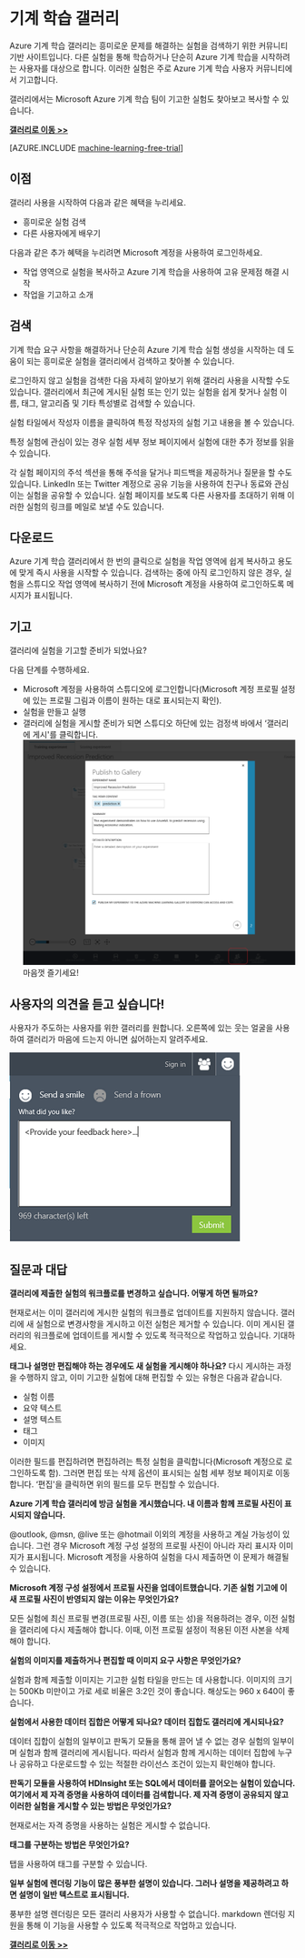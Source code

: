 <properties 
	pageTitle="Azure 기계 학습 갤러리 | Microsoft Azure" 
	description="커뮤니티 게시 기계 학습 실험을 위한 Azure 기계 학습 갤러리 사이트에 대한 설명입니다." 
	services="machine-learning" 
	documentationCenter="" 
	authors="cjgronlund" 
	manager="paulettm" 
	editor="cgronlun"/>

<tags 
	ms.service="machine-learning" 
	ms.workload="data-services" 
	ms.tgt_pltfrm="na" 
	ms.devlang="na" 
	ms.topic="article" 
	ms.date="02/16/2015" 
	ms.author="chhavib;garye"/>


# **기계 학습 갤러리** #
Azure 기계 학습 갤러리는 흥미로운 문제를 해결하는 실험을 검색하기 위한 커뮤니티 기반 사이트입니다. 다른 실험을 통해 학습하거나 단순히 Azure 기계 학습을 시작하려는 사용자를 대상으로 합니다. 이러한 실험은 주로 Azure 기계 학습 사용자 커뮤니티에서 기고합니다.

갤러리에서는 Microsoft Azure 기계 학습 팀이 기고한 실험도 찾아보고 복사할 수 있습니다.

**[갤러리로 이동 \>\>](http://gallery.azureml.net)**

[AZURE.INCLUDE [machine-learning-free-trial](../includes/machine-learning-free-trial.md)]

## 이점 ##
갤러리 사용을 시작하여 다음과 같은 혜택을 누리세요.

- 흥미로운 실험 검색 
- 다른 사용자에게 배우기

다음과 같은 추가 혜택을 누리려면 Microsoft 계정을 사용하여 로그인하세요.

- 작업 영역으로 실험을 복사하고 Azure 기계 학습을 사용하여 고유 문제점 해결 시작
- 작업을 기고하고 소개

## 검색 ##
기계 학습 요구 사항을 해결하거나 단순히 Azure 기계 학습 실험 생성을 시작하는 데 도움이 되는 흥미로운 실험을 갤러리에서 검색하고 찾아볼 수 있습니다.

로그인하지 않고 실험을 검색한 다음 자세히 알아보기 위해 갤러리 사용을 시작할 수도 있습니다. 갤러리에서 최근에 게시된 실험 또는 인기 있는 실험을 쉽게 찾거나 실험 이름, 태그, 알고리즘 및 기타 특성별로 검색할 수 있습니다.

실험 타일에서 작성자 이름을 클릭하여 특정 작성자의 실험 기고 내용을 볼 수 있습니다.

특정 실험에 관심이 있는 경우 실험 세부 정보 페이지에서 실험에 대한 추가 정보를 읽을 수 있습니다.

각 실험 페이지의 주석 섹션을 통해 주석을 달거나 피드백을 제공하거나 질문을 할 수도 있습니다. LinkedIn 또는 Twitter 계정으로 공유 기능을 사용하여 친구나 동료와 관심 이는 실험을 공유할 수 있습니다. 실험 페이지를 보도록 다른 사용자를 초대하기 위해 이러한 실험의 링크를 메일로 보낼 수도 있습니다.

## 다운로드 ##
Azure 기계 학습 갤러리에서 한 번의 클릭으로 실험을 작업 영역에 쉽게 복사하고 용도에 맞게 즉시 사용을 시작할 수 있습니다. 검색하는 중에 아직 로그인하지 않은 경우, 실험을 스튜디오 작업 영역에 복사하기 전에 Microsoft 계정을 사용하여 로그인하도록 메시지가 표시됩니다.

## 기고 ##
갤러리에 실험을 기고할 준비가 되었나요?

다음 단계를 수행하세요.

- Microsoft 계정을 사용하여 스튜디오에 로그인합니다\(Microsoft 계정 프로필 설정에 있는 프로필 그림과 이름이 원하는 대로 표시되는지 확인\).
- 실험을 만들고 실행
- 갤러리에 실험을 게시할 준비가 되면 스튜디오 하단에 있는 검정색 바에서 ‘갤러리에 게시'를 클릭합니다. ![게시](./media/machine-learning-gallery-how-to-use-contribute-publish/publish.png) 마음껏 즐기세요!

## 사용자의 의견을 듣고 싶습니다! ##
사용자가 주도하는 사용자를 위한 갤러리를 원합니다. 오른쪽에 있는 웃는 얼굴을 사용하여 갤러리가 마음에 드는지 아니면 싫어하는지 알려주세요.

![피드백](./media/machine-learning-gallery-how-to-use-contribute-publish/feedback.png)

## 질문과 대답 ##
**갤러리에 제출한 실험의 워크플로를 변경하고 싶습니다. 어떻게 하면 될까요?**

현재로서는 이미 갤러리에 게시한 실험의 워크플로 업데이트를 지원하지 않습니다. 갤러리에 새 실험으로 변경사항을 게시하고 이전 실험은 제거할 수 있습니다. 이미 게시된 갤러리의 워크플로에 업데이트를 게시할 수 있도록 적극적으로 작업하고 있습니다. 기대하세요.

**태그나 설명만 편집해야 하는 경우에도 새 실험을 게시해야 하나요?** 다시 게시하는 과정을 수행하지 않고, 이미 기고한 실험에 대해 편집할 수 있는 유형은 다음과 같습니다.

- 실험 이름
- 요약 텍스트
- 설명 텍스트
- 태그
- 이미지

이러한 필드를 편집하려면 편집하려는 특정 실험을 클릭합니다\(Microsoft 계정으로 로그인하도록 함\). 그러면 편집 또는 삭제 옵션이 표시되는 실험 세부 정보 페이지로 이동합니다. ‘편집'을 클릭하면 위의 필드를 모두 편집할 수 있습니다.

**Azure 기계 학습 갤러리에 방금 실험을 게시했습니다. 내 이름과 함께 프로필 사진이 표시되지 않습니다.**

@outlook, @msn, @live 또는 @hotmail 이외의 계정을 사용하고 계실 가능성이 있습니다. 그런 경우 Microsoft 계정 구성 설정의 프로필 사진이 아니라 자리 표시자 이미지가 표시됩니다. Microsoft 계정을 사용하여 실험을 다시 제출하면 이 문제가 해결될 수 있습니다.

**Microsoft 계정 구성 설정에서 프로필 사진을 업데이트했습니다. 기존 실험 기고에 이 새 프로필 사진이 반영되지 않는 이유는 무엇인가요?**

모든 실험에 최신 프로필 변경\(프로필 사진, 이름 또는 성\)을 적용하려는 경우, 이전 실험을 갤러리에 다시 제출해야 합니다. 이때, 이전 프로필 설정이 적용된 이전 사본을 삭제해야 합니다.

**실험의 이미지를 제출하거나 편집할 때 이미지 요구 사항은 무엇인가요?**

실험과 함께 제출할 이미지는 기고한 실험 타일을 만드는 데 사용합니다. 이미지의 크기는 500Kb 미만이고 가로 세로 비율은 3:2인 것이 좋습니다. 해상도는 960 x 640이 좋습니다.

**실험에서 사용한 데이터 집합은 어떻게 되나요? 데이터 집합도 갤러리에 게시되나요?**

데이터 집합이 실험의 일부이고 판독기 모듈을 통해 끌어 낼 수 없는 경우 실험의 일부이며 실험과 함께 갤러리에 게시됩니다. 따라서 실험과 함께 게시하는 데이터 집합에 누구나 공유하고 다운로드할 수 있는 적절한 라이선스 조건이 있는지 확인해야 합니다.

**판독기 모듈을 사용하여 HDInsight 또는 SQL에서 데이터를 끌어오는 실험이 있습니다. 여기에서 제 자격 증명을 사용하여 데이터를 검색합니다. 제 자격 증명이 공유되지 않고 이러한 실험을 게시할 수 있는 방법은 무엇인가요?**

현재로서는 자격 증명을 사용하는 실험은 게시할 수 없습니다.

**태그를 구분하는 방법은 무엇인가요?**

탭을 사용하여 태그를 구분할 수 있습니다.

**일부 실험에 렌더링 기능이 많은 풍부한 설명이 있습니다. 그러나 설명을 제공하려고 하면 설명이 일반 텍스트로 표시됩니다.**

풍부한 설명 렌더링은 모든 갤러리 사용자가 사용할 수 없습니다. markdown 렌더링 지원을 통해 이 기능을 사용할 수 있도록 적극적으로 작업하고 있습니다.

**[갤러리로 이동 \>\>](http://gallery.azureml.net)**

<!--HONumber=54-->
